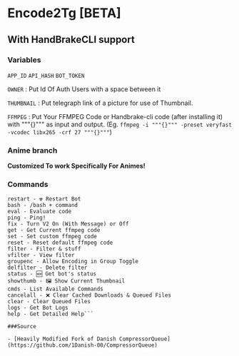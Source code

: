 # Encode2Tg [BETA]

## With HandBrakeCLI support

### Variables
`APP_ID` `API_HASH` `BOT_TOKEN`

`OWNER` : Put Id Of Auth Users with a space between it

`THUMBNAIL` : Put telegraph link of a picture for use of Thumbnail.

`FFMPEG` : Put Your FFMPEG Code or Handbrake-cli code (after installing it)  with """{}""" as input and output. (Eg. `ffmpeg -i """{}""" -preset veryfast -vcodec libx265 -crf 27 """{}"""`)

### Anime branch 
__Customized To work Specifically For Animes!__


### Commands
```start - Check If Bot Is Awake
restart - ☢️ Restart Bot 
bash - /bash + command 
eval - Evaluate code
ping - Ping!
fix - Turn V2 On (With Message) or Off
get - Get Current ffmpeg code
set - Set custom ffmpeg code
reset - Reset default ffmpeg code
filter - Filter & stuff
vfilter - View filter
groupenc - Allow Encoding in Group Toggle 
delfilter - Delete filter
status - 🆕 Get bot's status
showthumb - 🖼️ Show Current Thumbnail
cmds - List Available Commands
cancelall - ❌ Clear Cached Downloads & Queued Files
clear - Clear Queued Files
logs - Get Bot Logs
help - Get Detailed Help```

###Source 

- [Heavily Modified Fork of Danish CompressorQueue](https://github.com/1Danish-00/CompressorQueue)
